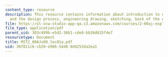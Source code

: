 ```yaml
---
content_type: resource
description: This resource contains information about introduction to engineering
  and the design process, engineering drawing, sketching, back of the envelope calculations.
file: https://ol-ocw-studio-app-qa.s3.amazonaws.com/courses/2-00aj-exploring-sea-space-earth-fundamentals-of-engineering-design-spring-2009/36f811c6cb20e9865d488d4253da2ea1_MIT2_00AJs09_lec01a.pdf
file_type: application/pdf
parent_uid: 303c499b-e5d2-36b1-cde0-bb36d615f4e7
resourcetype: Document
title: MIT2_00AJs09_lec01a.pdf
uid: 36f811c6-cb20-e986-5d48-8d4253da2ea1
---
```

